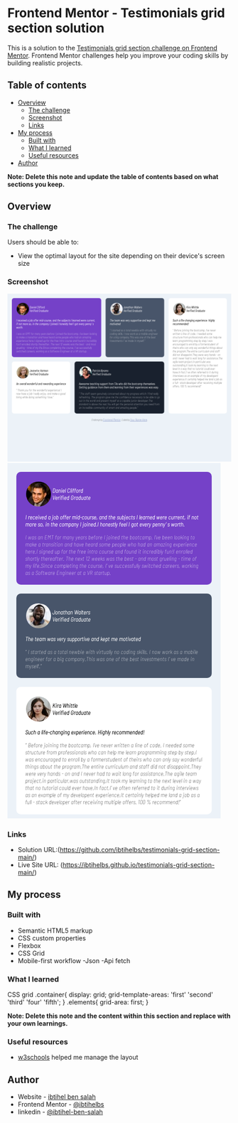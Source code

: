 # Frontend Mentor - Testimonials grid section solution

This is a solution to the [Testimonials grid section challenge on Frontend Mentor](https://www.frontendmentor.io/challenges/testimonials-grid-section-Nnw6J7Un7). Frontend Mentor challenges help you improve your coding skills by building realistic projects. 

## Table of contents

- [Overview](#overview)
  - [The challenge](#the-challenge)
  - [Screenshot](#screenshot)
  - [Links](#links)
- [My process](#my-process)
  - [Built with](#built-with)
  - [What I learned](#what-i-learned)
  - [Useful resources](#useful-resources)
- [Author](#author)


**Note: Delete this note and update the table of contents based on what sections you keep.**

## Overview

### The challenge

Users should be able to:

- View the optimal layout for the site depending on their device's screen size

### Screenshot
![](images/ibtihelbs-github-io-1024x768desktop-65dac9.png)
![](images/ibtihelbs-github-io-480x800phone-65dac9.png)



### Links

- Solution URL:(https://github.com/ibtihelbs/testimonials-grid-section-main/)
- Live Site URL: (https://ibtihelbs.github.io/testimonials-grid-section-main/)

## My process

### Built with

- Semantic HTML5 markup
- CSS custom properties
- Flexbox
- CSS Grid
- Mobile-first workflow
-Json 
-Api fetch

### What I learned

CSS grid 
.container{
  display: grid;
  grid-template-areas:
     'first'
    'second'
    'third'
    'four'
    'fifth';
}
.elements{
 grid-area: first;
}

**Note: Delete this note and the content within this section and replace with your own learnings.**


### Useful resources

- [w3schools](https://www.w3schools.com/cssref/pr_grid-area.asp) helped me manage the layout
## Author

- Website - [ibtihel ben salah](https://github.com/ibtihelbs/my_portfolio)
- Frontend Mentor - [@ibtihelbs](https://www.frontendmentor.io/profile/ibtihelbs)
- linkedin - [@ibtihel-ben-salah](https://www.linkedin.com/in/ibtihel-ben-salah/)

